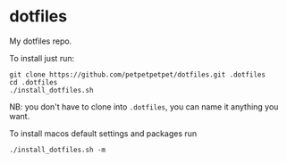 # dotfiles

My dotfiles repo.

To install just run:

```
git clone https://github.com/petpetpetpet/dotfiles.git .dotfiles
cd .dotfiles
./install_dotfiles.sh
```

NB: you don't have to clone into `.dotfiles`, you can name it anything you want.

To install macos default settings and packages run
```
./install_dotfiles.sh -m
```
